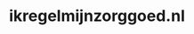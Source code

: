 ---
layout: post
title:  "ikregelmijnzorggoed.nl"
internal_url:  "/dutchgov/ikregelmijnzorggoed.nl.html"
subdomains_count: 2
all_subdomains_count: 2
urls_count: 2
ssl_rank: 0
http_rank: 75
url_link: /data/ikregelmijnzorggoed.nl/urls.txt
all_subdomains_link: /data/ikregelmijnzorggoed.nl/all_subdomains.txt
subdomains_link: /data/ikregelmijnzorggoed.nl/subdomains.txt
categories: dutchgov
---